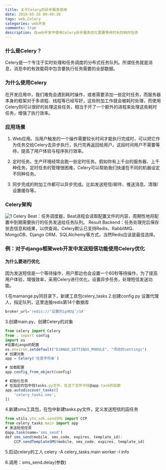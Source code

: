 ```yaml
---
title: 关于Celery的异步服务使用
date: 2018-05-26 09:49:10
tags: web,Celery
categories: web开发
comments: true
description: 在web开发中使用Celery异步服务优化需要等待时长的耗时任务
---
```


### 什么是Celery？
Celery是一个专注于实时处理和任务调度的分布式任务队列。所谓任务就是消息，消息中的有效载荷中包含要执行任务需要的全部数据。

### 为什么使用Celery

在开发应用中，我们难免会遇到耗时操作，或者需要添加一些定时任务，而服务器本身的框架对于多进程、线程等已经写好，这些附加工作就会被耗时处理，而使用Celery则可以很好的处理这些任务，相当于开了一个额外的进程来处理这些耗时任务，增强了执行效率。

### 应用场景
1. Web应用。当用户触发的一个操作需要较长时间才能执行完成时，可以把它作为任务交给Celery去异步执行，执行完再返回给用户。这段时间用户不需要等待，提高了用户体验与程序执行效率。


2. 定时任务。生产环境经常会跑一些定时任务。假如你有上千台的服务器、上千种任务，定时任务的管理很困难，Celery可以帮助我们快速在不同的机器设定不同种任务。


3. 同步完成的附加工作都可以异步完成。比如发送短信/邮件、推送消息、清理/设置缓存等。

### Celery架构


![1](1.jpg)
Celery Beat：任务调度器，Beat进程会读取配置文件的内容，周期性地将配置中到期需要执行的任务发送给任务队列。
Result Backend：任务处理完后保存状态信息和结果，以供查询。Celery默认已支持Redis、RabbitMQ、MongoDB、Django ORM、SQLAlchemy等方式，当然Redis应该是最佳选择。

### 例：对于django框架web开发中发送短信功能使用Celery优化

#### 为什么要进行优化
因为发送短信是一个等待操作，用户那边也会设置一个60秒等待操作，为了提高用户体验，增强效率，采用Celery进行优化，设置异步任务，处理短信发送功能。

1.在mamange.py同目录下，新建工具包celery_tasks
2.创建config.py
	设置代理人，指定队列，这里连接redis第14个数据库
	

``` javascript
broker_url='redis://‘设置的ip地址’/14'
```

3.创建main.py，创建Celery的对象

``` javascript
from celery import Celery
from . import config
import os
#设置django的配置
os.environ.setdefault("DJANGO_SETTINGS_MODULE", "项目的settings")
# 创建对象
app = Celery('任意字符串')

# 加载配置
app.config_from_object(config)

# 初始化任务
# 在指定的包中找tasks.py文件，在这个文件中找@app.task的函数
app.autodiscover_tasks([
    'celery_tasks.sms',
])

```

4.新建sms工具包，在包中新建tasks.py文件，定义发送短信的函任务

``` javascript
from utils.ytx_sdk.sendSMS import CCP
from celery_tasks.main import app
# 发送短信任务
@app.task(name='sms_send')
def sms_send(mobile, sms_code, expires, template_id):
    CCP.sendTemplateSMS(mobile, sms_code, expires, template_id)
```

5.启动celery的工人
	celery -A celery_tasks.main worker -l info
	
6.调用：sms_send.delay(参数)



